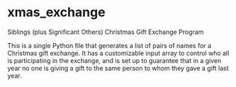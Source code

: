 # xmas_exchange
Siblings (plus Significant Others) Christmas Gift Exchange Program

This is a single Python file that generates a list of pairs of names for a Christmas gift exchange. It has a customizable input array to control who all is participating in the exchange, and is set up to guarantee that in a given year no one is giving a gift to the same person to whom they gave a gift last year.
